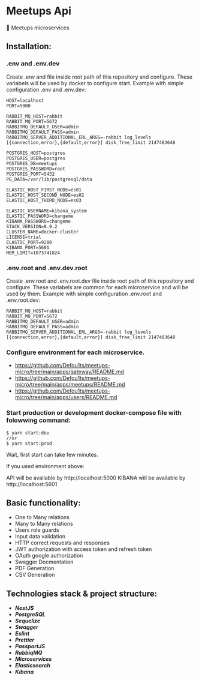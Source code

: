 # Meetups Api

🎉 Meetups microservices

## Installation:

### .env and .env.dev

Create .env and file inside root path of this repository and configure. These variabels will be used by docker to configure start.
Example with simple configuration .env and .env.dev:

```
HOST=localhost
PORT=5000

RABBIT_MQ_HOST=rabbit
RABBIT_MQ_PORT=5672
RABBITMQ_DEFAULT_USER=admin
RABBITMQ_DEFAULT_PASS=admin
RABBITMQ_SERVER_ADDITIONAL_ERL_ARGS=-rabbit log_levels [{connection,error},{default,error}] disk_free_limit 2147483648

POSTGRES_HOST=postgres
POSTGRES_USER=postgres
POSTGRES_DB=meetups
POSTGRES_PASSWORD=root
POSTGRES_PORT=5432
PG_DATA=/var/lib/postgresql/data

ELASTIC_HOST_FIRST_NODE=es01
ELASTIC_HOST_SECOND_NODE=es02
ELASTIC_HOST_THIRD_NODE=es03

ELASTIC_USERNAME=kibana_system
ELASTIC_PASSWORD=changeme
KIBANA_PASSWORD=changeme
STACK_VERSION=8.9.2
CLUSTER_NAME=docker-cluster
LICENSE=trial
ELASTIC_PORT=9200
KIBANA_PORT=5601
MEM_LIMIT=1073741824

```

### .env.root and .env.dev.root

Create .env.root and .env.root.dev file inside root path of this repository and configure. These variabels are common for each microservice and will be used by them.
Example with simple configuration .env.root and .env.root.dev:

```
RABBIT_MQ_HOST=rabbit
RABBIT_MQ_PORT=5672
RABBITMQ_DEFAULT_USER=admin
RABBITMQ_DEFAULT_PASS=admin
RABBITMQ_SERVER_ADDITIONAL_ERL_ARGS=-rabbit log_levels [{connection,error},{default,error}] disk_free_limit 2147483648

```

### Configure environment for each microservice.
-   https://github.com/Defou1ts/meetups-micro/tree/main/apps/gateway/README.md
-   https://github.com/Defou1ts/meetups-micro/tree/main/apps/meetups/README.md
-   https://github.com/Defou1ts/meetups-micro/tree/main/apps/users/README.md

### Start production or development docker-compose file with folowwing command:

```
$ yarn start:dev
//or
$ yarn start:prod
```

Wait, first start can take few minutes.

If you used environment above:

API will be available by http://localhost:5000
KIBANA will be available by http://localhost:5601

## Basic functionality:

-   One to Many relations
-   Many to Many relations
-   Users role guards
-   Input data validation
-   HTTP correct requests and responses
-   JWT authorization with access token and refresh token
-   OAuth google authorization
-   Swagger Docmentation
-   PDF Generation
-   CSV Generation

## Technologies stack & project structure:

-   **_NestJS_**
-   **_PostgreSQL_**
-   **_Sequelize_**
-   **_Swagger_**
-   **_Eslint_**
-   **_Prettier_**
-   **_PassportJS_**
-   **_RabbiqMQ_**
-   **_Microservices_**
-   **_Elasticsearch_**
-   **_Kibana_**
